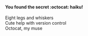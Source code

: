 #### You found the secret :octocat: haiku!
Eight legs and whiskers  
Cute help with version control  
Octocat, my muse
